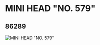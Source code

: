 # MINI HEAD "NO. 579"
## 86289
![MINI HEAD "NO. 579"](https://lc-www-live-s.legocdn.com/media/bricks/5/2/4549620.jpg)